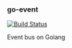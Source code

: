 ### go-event

[![Build Status](https://travis-ci.org/yinqiang/go-event.svg?branch=master)](https://travis-ci.org/yinqiang/go-event)

Event bus on Golang
